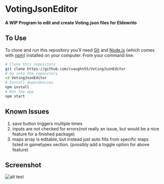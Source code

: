 # VotingJsonEditor

**A WIP Program to edit and create Voting.json files for Eldewrito**



## To Use

To clone and run this repository you'll need [Git](https://git-scm.com) and [Node.js](https://nodejs.org/en/download/) (which comes with [npm](http://npmjs.com)) installed on your computer. From your command line:

```bash
# Clone this repository
git clone https://github.com/cvaughn55/VotingJsonEditor
# Go into the repository
cd VotingJsonEditor
# Install dependencies
npm install
# Run the app
npm start
```


## Known Issues

1. save button triggers multiple times
2. inputs are not checked for errors(not really an issue, but would be a nice feature for a finished package)
3. maps array is editable, but instead just auto fills from specific maps listed in gametypes section.
  (possibly add a toggle option for above feature)
  
## Screenshot
![alt text](https://i.imgur.com/E5rt7up.png)

